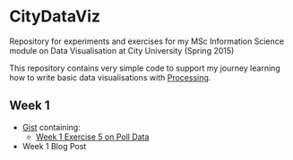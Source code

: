 # CityDataViz
Repository for experiments and exercises for my MSc Information Science module on Data Visualisation at City University (Spring 2015)

This repository contains very simple code to support my journey learning how to write basic data visualisations with [Processing](https://processing.org).

## Week 1

* [Gist](https://gist.github.com/alisonpope/93120e2ce816a22217e2) containing:
  * [Week 1 Exercise 5 on Poll Data](https://gist.github.com/alisonpope/93120e2ce816a22217e2#file-exercise5polldata-pde)
* Week 1 Blog Post
